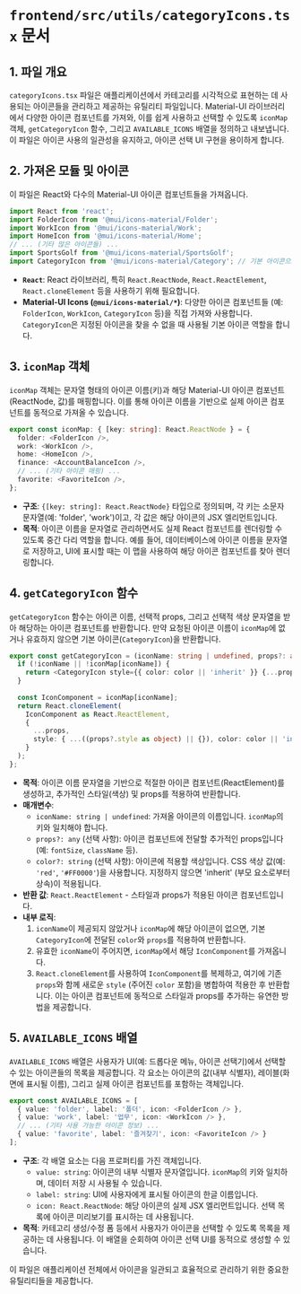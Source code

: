 # `frontend/src/utils/categoryIcons.tsx` 문서

## 1. 파일 개요

`categoryIcons.tsx` 파일은 애플리케이션에서 카테고리를 시각적으로 표현하는 데 사용되는 아이콘들을 관리하고 제공하는 유틸리티 파일입니다. Material-UI 라이브러리에서 다양한 아이콘 컴포넌트를 가져와, 이를 쉽게 사용하고 선택할 수 있도록 `iconMap` 객체, `getCategoryIcon` 함수, 그리고 `AVAILABLE_ICONS` 배열을 정의하고 내보냅니다. 이 파일은 아이콘 사용의 일관성을 유지하고, 아이콘 선택 UI 구현을 용이하게 합니다.

## 2. 가져온 모듈 및 아이콘

이 파일은 React와 다수의 Material-UI 아이콘 컴포넌트들을 가져옵니다.

```typescript
import React from 'react';
import FolderIcon from '@mui/icons-material/Folder';
import WorkIcon from '@mui/icons-material/Work';
import HomeIcon from '@mui/icons-material/Home';
// ... (기타 많은 아이콘들) ...
import SportsGolf from '@mui/icons-material/SportsGolf';
import CategoryIcon from '@mui/icons-material/Category'; // 기본 아이콘으로 사용
```

-   **`React`**: React 라이브러리, 특히 `React.ReactNode`, `React.ReactElement`, `React.cloneElement` 등을 사용하기 위해 필요합니다.
-   **Material-UI Icons (`@mui/icons-material/*`)**: 다양한 아이콘 컴포넌트들 (예: `FolderIcon`, `WorkIcon`, `CategoryIcon` 등)을 직접 가져와 사용합니다. `CategoryIcon`은 지정된 아이콘을 찾을 수 없을 때 사용될 기본 아이콘 역할을 합니다.

## 3. `iconMap` 객체

`iconMap` 객체는 문자열 형태의 아이콘 이름(키)과 해당 Material-UI 아이콘 컴포넌트(ReactNode, 값)를 매핑합니다. 이를 통해 아이콘 이름을 기반으로 실제 아이콘 컴포넌트를 동적으로 가져올 수 있습니다.

```typescript
export const iconMap: { [key: string]: React.ReactNode } = {
  folder: <FolderIcon />,
  work: <WorkIcon />,
  home: <HomeIcon />,
  finance: <AccountBalanceIcon />,
  // ... (기타 아이콘 매핑) ...
  favorite: <FavoriteIcon />,
};
```

-   **구조**: `{[key: string]: React.ReactNode}` 타입으로 정의되며, 각 키는 소문자 문자열(예: 'folder', 'work')이고, 각 값은 해당 아이콘의 JSX 엘리먼트입니다.
-   **목적**: 아이콘 이름을 문자열로 관리하면서도 실제 React 컴포넌트를 렌더링할 수 있도록 중간 다리 역할을 합니다. 예를 들어, 데이터베이스에 아이콘 이름을 문자열로 저장하고, UI에 표시할 때는 이 맵을 사용하여 해당 아이콘 컴포넌트를 찾아 렌더링합니다.

## 4. `getCategoryIcon` 함수

`getCategoryIcon` 함수는 아이콘 이름, 선택적 props, 그리고 선택적 색상 문자열을 받아 해당하는 아이콘 컴포넌트를 반환합니다. 만약 요청된 아이콘 이름이 `iconMap`에 없거나 유효하지 않으면 기본 아이콘(`CategoryIcon`)을 반환합니다.

```typescript
export const getCategoryIcon = (iconName: string | undefined, props?: any, color?: string): React.ReactElement => {
  if (!iconName || !iconMap[iconName]) {
    return <CategoryIcon style={{ color: color || 'inherit' }} {...props} />;
  }
  
  const IconComponent = iconMap[iconName];
  return React.cloneElement(
    IconComponent as React.ReactElement, 
    { 
      ...props,
      style: { ...((props?.style as object) || {}), color: color || 'inherit' }
    }
  );
};
```

-   **목적**: 아이콘 이름 문자열을 기반으로 적절한 아이콘 컴포넌트(ReactElement)를 생성하고, 추가적인 스타일(색상) 및 props를 적용하여 반환합니다.
-   **매개변수**:
    -   `iconName: string | undefined`: 가져올 아이콘의 이름입니다. `iconMap`의 키와 일치해야 합니다.
    -   `props?: any` (선택 사항): 아이콘 컴포넌트에 전달할 추가적인 props입니다 (예: `fontSize`, `className` 등).
    -   `color?: string` (선택 사항): 아이콘에 적용할 색상입니다. CSS 색상 값(예: `'red'`, `'#FF0000'`)을 사용합니다. 지정하지 않으면 'inherit' (부모 요소로부터 상속)이 적용됩니다.
-   **반환 값**: `React.ReactElement` - 스타일과 props가 적용된 아이콘 컴포넌트입니다.
-   **내부 로직**:
    1.  `iconName`이 제공되지 않았거나 `iconMap`에 해당 아이콘이 없으면, 기본 `CategoryIcon`에 전달된 `color`와 `props`를 적용하여 반환합니다.
    2.  유효한 `iconName`이 주어지면, `iconMap`에서 해당 `IconComponent`를 가져옵니다.
    3.  `React.cloneElement`를 사용하여 `IconComponent`를 복제하고, 여기에 기존 `props`와 함께 새로운 `style` (주어진 `color` 포함)을 병합하여 적용한 후 반환합니다. 이는 아이콘 컴포넌트에 동적으로 스타일과 props를 추가하는 유연한 방법을 제공합니다.

## 5. `AVAILABLE_ICONS` 배열

`AVAILABLE_ICONS` 배열은 사용자가 UI(예: 드롭다운 메뉴, 아이콘 선택기)에서 선택할 수 있는 아이콘들의 목록을 제공합니다. 각 요소는 아이콘의 값(내부 식별자), 레이블(화면에 표시될 이름), 그리고 실제 아이콘 컴포넌트를 포함하는 객체입니다.

```typescript
export const AVAILABLE_ICONS = [
  { value: 'folder', label: '폴더', icon: <FolderIcon /> },
  { value: 'work', label: '업무', icon: <WorkIcon /> },
  // ... (기타 사용 가능한 아이콘 정보) ...
  { value: 'favorite', label: '즐겨찾기', icon: <FavoriteIcon /> }
];
```

-   **구조**: 각 배열 요소는 다음 프로퍼티를 가진 객체입니다.
    -   `value: string`: 아이콘의 내부 식별자 문자열입니다. `iconMap`의 키와 일치하며, 데이터 저장 시 사용될 수 있습니다.
    -   `label: string`: UI에 사용자에게 표시될 아이콘의 한글 이름입니다.
    -   `icon: React.ReactNode`: 해당 아이콘의 실제 JSX 엘리먼트입니다. 선택 목록에 아이콘 미리보기를 표시하는 데 사용됩니다.
-   **목적**: 카테고리 생성/수정 폼 등에서 사용자가 아이콘을 선택할 수 있도록 목록을 제공하는 데 사용됩니다. 이 배열을 순회하여 아이콘 선택 UI를 동적으로 생성할 수 있습니다.

이 파일은 애플리케이션 전체에서 아이콘을 일관되고 효율적으로 관리하기 위한 중요한 유틸리티들을 제공합니다.
